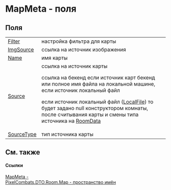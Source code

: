 # MapMeta - поля




## Поля
<table>
<tr>
<td><a href="1259f181-16f9-85f2-1ff9-ec8d624921df">Filter</a></td>
<td>настройка фильтра для карты</td></tr>
<tr>
<td><a href="bed8836e-9402-70e2-47db-04823aca04f1">ImgSource</a></td>
<td>ссылка на источник изображения</td></tr>
<tr>
<td><a href="fb4b4a7f-7958-cf7b-88e4-b5f81f84ad10">Name</a></td>
<td>имя карты</td></tr>
<tr>
<td><a href="e5de5bcb-9795-2283-62ce-88d9dedb336f">Source</a></td>
<td>ссылка на источник карты <p>ссылка на бекенд если источник карт бекенд или полное имя файла на локальной машине, если источник локальный файл</p><p>

если источник локальный файл (<a href="0a9a4bbc-ef22-1a1a-3795-30617cd299f9">LocalFile</a>) то будет задано null конструктором комнаты, после считывания карты и смены типа источника на <a href="0a9a4bbc-ef22-1a1a-3795-30617cd299f9">RoomData</a></p></td></tr>
<tr>
<td><a href="09b69c99-2592-34e5-437f-53db6a2451bf">SourceType</a></td>
<td>тип источника карты</td></tr>
</table>

## См. также


#### Ссылки
<a href="3a7bd50c-6cf5-6691-b418-805a27a4b133">MapMeta - </a>  
<a href="7c5eed33-2080-522a-573c-c524c805b022">PixelCombats.DTO.Room.Map - пространство имён</a>  
